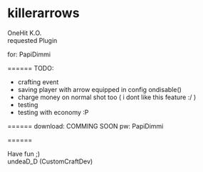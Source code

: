 killerarrows
============

OneHit K.O.                                       
requested Plugin                                                   

for: PapiDimmi    

======
TODO:
  - crafting event
  - saving player with arrow equipped in config ondisable()
  - charge money on normal shot too ( i dont like this feature :/ )
  - testing
  - testing with economy :P

======
download: 
COMMING SOON
pw: PapiDimmi 

======

Have fun ;)                                                                                   
undeaD_D (CustomCraftDev)
